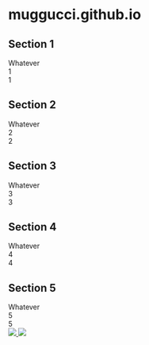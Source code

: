 # muggucci.github.io
<main/>
<div class="cont s--inactive">
  <!-- cont inner start -->
  <div class="cont__inner">
    <!-- el start -->
    <div class="el">
      <div class="el__overflow">
        <div class="el__inner">
          <div class="el__bg"></div>
          <div class="el__preview-cont">
            <h2 class="el__heading">Section 1</h2>
          </div>
          <div class="el__content">
            <div class="el__text">Whatever</div>
            <div class="el__close-btn"></div>
          </div>
        </div>
      </div>
      <div class="el__index">
        <div class="el__index-back">1</div>
        <div class="el__index-front">
          <div class="el__index-overlay" data-index="1">1</div>
        </div>
      </div>
    </div>
    <!-- el end -->
    <!-- el start -->
    <div class="el">
      <div class="el__overflow">
        <div class="el__inner">
          <div class="el__bg"></div>
          <div class="el__preview-cont">
            <h2 class="el__heading">Section 2</h2>
          </div>
          <div class="el__content">
            <div class="el__text">Whatever</div>
            <div class="el__close-btn"></div>
          </div>
        </div>
      </div>
      <div class="el__index">
        <div class="el__index-back">2</div>
        <div class="el__index-front">
          <div class="el__index-overlay" data-index="2">2</div>
        </div>
      </div>
    </div>
    <!-- el end -->
    <!-- el start -->
    <div class="el">
      <div class="el__overflow">
        <div class="el__inner">
          <div class="el__bg"></div>
          <div class="el__preview-cont">
            <h2 class="el__heading">Section 3</h2>
          </div>
          <div class="el__content">
            <div class="el__text">Whatever</div>
            <div class="el__close-btn"></div>
          </div>
        </div>
      </div>
      <div class="el__index">
        <div class="el__index-back">3</div>
        <div class="el__index-front">
          <div class="el__index-overlay" data-index="3">3</div>
        </div>
      </div>
    </div>
    <!-- el end -->
    <!-- el start -->
    <div class="el">
      <div class="el__overflow">
        <div class="el__inner">
          <div class="el__bg"></div>
          <div class="el__preview-cont">
            <h2 class="el__heading">Section 4</h2>
          </div>
          <div class="el__content">
            <div class="el__text">Whatever</div>
            <div class="el__close-btn"></div>
          </div>
        </div>
      </div>
      <div class="el__index">
        <div class="el__index-back">4</div>
        <div class="el__index-front">
          <div class="el__index-overlay" data-index="4">4</div>
        </div>
      </div>
    </div>
    <!-- el end -->
    <!-- el start -->
    <div class="el">
      <div class="el__overflow">
        <div class="el__inner">
          <div class="el__bg"></div>
          <div class="el__preview-cont">
            <h2 class="el__heading">Section 5</h2>
          </div>
          <div class="el__content">
            <div class="el__text">Whatever</div>
            <div class="el__close-btn"></div>
          </div>
        </div>
      </div>
      <div class="el__index">
        <div class="el__index-back">5</div>
        <div class="el__index-front">
          <div class="el__index-overlay" data-index="5">5</div>
        </div>
      </div>
    </div>
    <!-- el end -->
  </div>
  <!-- cont inner end -->
</div>

<a href="https://dribbble.com/shots/2802024-Satellite-Website-Prototype" target="_blank" class="icon-link">
  <img src="http://icons.iconarchive.com/icons/uiconstock/socialmedia/256/Dribbble-icon.png">
</a>
<a href="https://twitter.com/NikolayTalanov" target="_blank" class="icon-link icon-link--twitter">
  <img src="https://cdn1.iconfinder.com/data/icons/logotypes/32/twitter-128.png">
</a>
